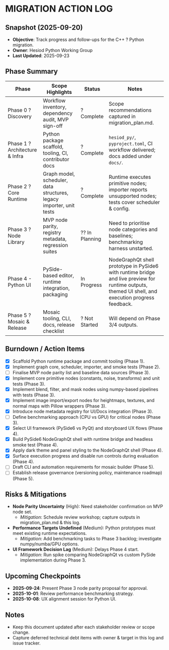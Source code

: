 # MIGRATION ACTION LOG

## Snapshot (2025-09-20)
- **Objective**: Track progress and follow-ups for the C++ ? Python migration.
- **Owner**: Hesiod Python Working Group
- **Last Updated**: 2025-09-23

## Phase Summary
| Phase | Scope Highlights | Status | Notes |
| --- | --- | --- | --- |
| Phase 0 ? Discovery | Workflow inventory, dependency audit, MVP sign-off | ? Complete | Scope recommendations captured in migration_plan.md.
| Phase 1 ? Architecture & Infra | Python package scaffold, tooling, CI, contributor docs | ? Complete | `hesiod_py/`, `pyproject.toml`, CI workflow delivered; docs added under `docs/`.
| Phase 2 ? Core Runtime | Graph model, scheduler, data structures, legacy importer, unit tests | ? Complete | Runtime executes primitive nodes; importer reports unsupported nodes; tests cover scheduler & config.
| Phase 3 ? Node Library | MVP node parity, registry metadata, regression suites | ?? In Planning | Need to prioritise node categories and baselines; benchmarking harness unstarted.
| Phase 4 - Python UI | PySide-based editor, runtime integration, packaging | In Progress | NodeGraphQt shell prototype in PySide6 with runtime bridge and live preview for runtime outputs, themed UI shell, and execution progress feedback. |
| Phase 5 ? Mosaic & Release | Mosaic tooling, CLI, docs, release checklist | ? Not Started | Will depend on Phase 3/4 outputs.

## Burndown / Action Items
- [x] Scaffold Python runtime package and commit tooling (Phase 1).
- [x] Implement graph core, scheduler, importer, and smoke tests (Phase 2).
- [ ] Finalise MVP node parity list and baseline data sources (Phase 3).
- [x] Implement core primitive nodes (constants, noise, transforms) and unit tests (Phase 3).
- [x] Implement blend, filter, and mask nodes using numpy-based pipelines with tests (Phase 3).
- [x] Implement image import/export nodes for heightmaps, textures, and normal maps with Pillow wrappers (Phase 3).
- [x] Introduce node metadata registry for UI/Docs integration (Phase 3).
- [ ] Define benchmarking approach (CPU vs GPU) for critical nodes (Phase 3).
- [x] Select UI framework (PySide6 vs PyQt) and storyboard UX flows (Phase 4).
- [x] Build PySide6 NodeGraphQt shell with runtime bridge and headless smoke test (Phase 4).
- [x] Apply dark theme and panel styling to the NodeGraphQt shell (Phase 4).
- [x] Surface execution progress and disable run controls during evaluation (Phase 4).
- [ ] Draft CLI and automation requirements for mosaic builder (Phase 5).
- [ ] Establish release governance (versioning policy, maintenance roadmap) (Phase 5).

## Risks & Mitigations
- **Node Parity Uncertainty** (High): Need stakeholder confirmation on MVP node set.
  - _Mitigation_: Schedule review workshop; capture outputs in migration_plan.md & this log.
- **Performance Targets Undefined** (Medium): Python prototypes must meet existing runtime expectations.
  - _Mitigation_: Add benchmarking tasks to Phase 3 backlog; investigate numpy/numba/GPU options.
- **UI Framework Decision Lag** (Medium): Delays Phase 4 start.
  - _Mitigation_: Run spike comparing NodeGraphQt vs custom PySide implementation during Phase 3.

## Upcoming Checkpoints
- **2025-09-24**: Present Phase 3 node parity proposal for approval.
- **2025-10-01**: Review performance benchmarking strategy.
- **2025-10-08**: UX alignment session for Python UI.

## Notes
- Keep this document updated after each stakeholder review or scope change.
- Capture deferred technical debt items with owner & target in this log and issue tracker.


